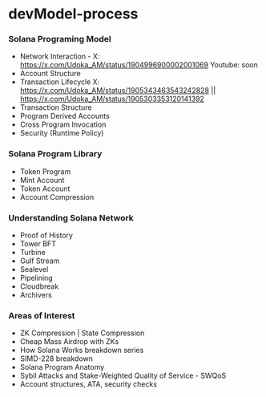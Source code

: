 # devModel-process

### Solana Programing Model

- Network Interaction - X: https://x.com/Udoka_AM/status/1904996900002001069 Youtube: soon
- Account Structure
- Transaction Lifecycle X: https://x.com/Udoka_AM/status/1905343463543242828 || https://x.com/Udoka_AM/status/1905303353120141392
- Transaction Structure
- Program Derived Accounts
- Cross Program Invocation
- Security (Runtime Policy)

### Solana Program Library

- Token Program
- Mint Account
- Token Account
- Account Compression

### Understanding Solana Network

- Proof of History
- Tower BFT
- Turbine
- Gulf Stream
- Sealevel
- Pipelining
- Cloudbreak
- Archivers


### Areas of Interest

- ZK Compression | State Compression
- Cheap Mass Airdrop with ZKs
- How Solana Works breakdown series
- SIMD-228 breakdown
- Solana Program Anatomy
- Sybil Attacks and Stake-Weighted Quality of Service - SWQoS
- Account structures, ATA, security checks
